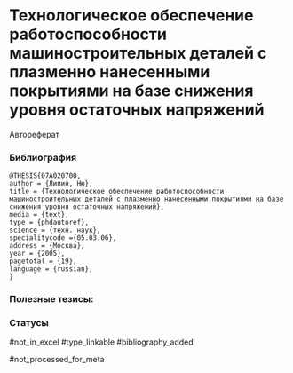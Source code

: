 # Технологическое обеспечение работоспособности машиностроительных деталей с плазменно нанесенными покрытиями на базе снижения уровня остаточных напряжений

Автореферат

### Библиография
```
@THESIS{07A020700,
author = {Липин, Ню},
title = {Технологическое обеспечение работоспособности машиностроительных деталей с плазменно нанесенными покрытиями на базе снижения уровня остаточных напряжений},
media = {text},
type = {phdautoref},
science = {техн. наук},
specialitycode ={05.03.06},
address = {Москва},
year = {2005},
pagetotal = {19},
language = {russian},
}
```

### Полезные тезисы:

### Статусы
#not_in_excel 
#type_linkable 
#bibliography_added

#not_processed_for_meta